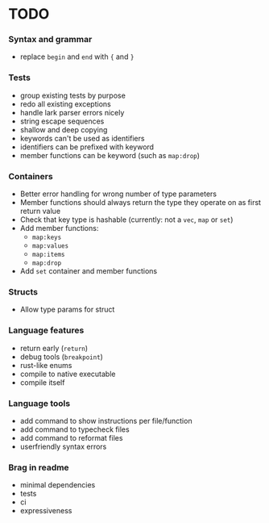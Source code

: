 # TODO

### Syntax and grammar
- replace `begin` and `end` with `{` and `}`

### Tests
- group existing tests by purpose
- redo all existing exceptions
- handle lark parser errors nicely
- string escape sequences
- shallow and deep copying
- keywords can't be used as identifiers
- identifiers can be prefixed with keyword
- member functions can be keyword (such as `map:drop`)

### Containers
- Better error handling for wrong number of type parameters
- Member functions should always return the type they operate on as first return value
- Check that key type is hashable (currently: not a `vec`, `map` or `set`)
- Add member functions:
    - `map:keys`
    - `map:values`
    - `map:items`
    - `map:drop`
- Add `set` container and member functions

### Structs
- Allow type params for struct

### Language features
- return early (`return`)
- debug tools (`breakpoint`)
- rust-like enums
- compile to native executable
- compile itself

### Language tools
- add command to show instructions per file/function
- add command to typecheck files
- add command to reformat files
- userfriendly syntax errors

### Brag in readme
- minimal dependencies
- tests
- ci
- expressiveness
